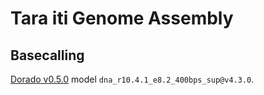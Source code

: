 # Tara iti Genome Assembly

## Basecalling
[Dorado v0.5.0](https://github.com/nanoporetech/dorado?tab=readme-ov-file#dna-models) model `dna_r10.4.1_e8.2_400bps_sup@v4.3.0`. 